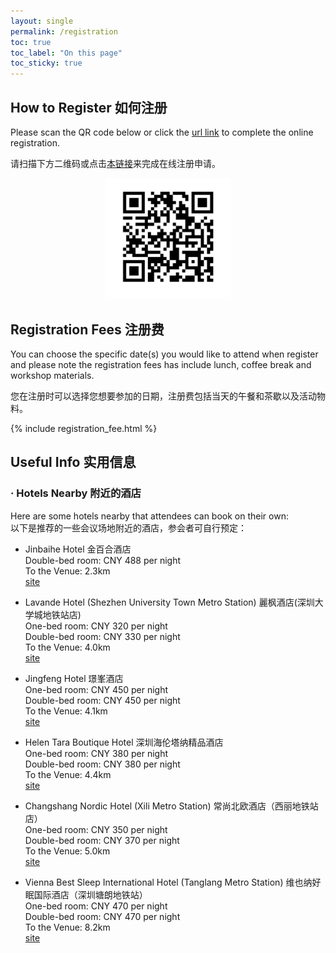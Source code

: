 ```yaml
---
layout: single
permalink: /registration
toc: true
toc_label: "On this page"
toc_sticky: true
---
```


## How to Register 如何注册

Please scan the QR code below or click the [url link](https://shuimuzixun.mike-x.com/LdB2v) to complete the online registration.

请扫描下方二维码或点击[本链接](https://shuimuzixun.mike-x.com/LdB2v)来完成在线注册申请。

<div align=center><img src="assets/images/QR_Register.jpg" alt="QR code" style="width:200px"></div>

## Registration Fees 注册费

You can choose the specific date(s) you would like to attend when register and please note the registration fees has include lunch, coffee break and workshop materials. 

您在注册时可以选择您想要参加的日期，注册费包括当天的午餐和茶歇以及活动物料。

{% include registration_fee.html %}

## Useful Info 实用信息

### · Hotels Nearby 附近的酒店

Here are some hotels nearby that attendees can book on their own:  
以下是推荐的一些会议场地附近的酒店，参会者可自行预定： 

- Jinbaihe Hotel 金百合酒店  
  Double-bed room: CNY 488 per night  
  To the Venue: 2.3km  
  [site](https://www.trip.com/hotels/shenzhen-hotel-detail-1571226/jinbaihe-hotel/)  

- Lavande Hotel (Shezhen University Town Metro Station) 麗枫酒店(深圳大学城地铁站店)  
  One-bed room: CNY 320 per night  
  Double-bed room: CNY 330 per night  
  To the Venue: 4.0km  
  [site](https://www.trip.com/hotels/shenzhen-hotel-detail-4500487/lavande-hotel-shezhen-university-town-metro-station/)  

- Jingfeng Hotel 璟峯酒店  
  One-bed room: CNY 450 per night  
  Double-bed room: CNY 450 per night  
  To the Venue: 4.1km  
  [site](https://us.trip.com/hotels/shenzhen-hotel-detail-71670993/jingfeng-hotel/)  

- Helen Tara Boutique Hotel 深圳海伦塔纳精品酒店  
  One-bed room: CNY 380 per night  
  Double-bed room: CNY 380 per night  
  To the Venue: 4.4km  
  [site](https://www.trip.com/hotels/shenzhen-hotel-detail-45925270/helen-tara-boutique-hotel/)  

- Changshang Nordic Hotel (Xili Metro Station) 常尚北欧酒店（西丽地铁站店）  
  One-bed room: CNY 350 per night  
  Double-bed room: CNY 370 per night  
  To the Venue: 5.0km  
  [site](https://hotels.ctrip.com/hotels/74974.html)  

- Vienna Best Sleep International Hotel (Tanglang Metro Station) 维也纳好眠国际酒店（深圳塘朗地铁站）  
  One-bed room: CNY 470 per night  
  Double-bed room: CNY 470 per night  
  To the Venue: 8.2km  
  [site](https://www.trip.com/hotels/shenzhen-hotel-detail-42823372/vienna-best-sleep-international-hotel/)  
